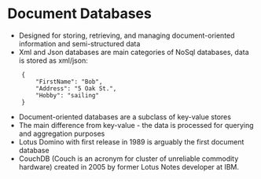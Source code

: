 # Document Databases #

* Designed for storing, retrieving, and managing document-oriented information and semi-structured data
* Xml and Json databases are main categories of NoSql databases, data is stored as xml/json:
~~~
	{
	    "FirstName": "Bob", 
	    "Address": "5 Oak St.", 
	    "Hobby": "sailing"
	}
~~~
* Document-oriented databases are a subclass of key-value stores
* The main difference from key-value - the data is processed for querying and aggregation purposes
* Lotus Domino with first release in 1989 is arguably the first document database
* CouchDB (Couch is an acronym for cluster of unreliable commodity hardware) created in 2005 by former Lotus Notes developer at IBM.

